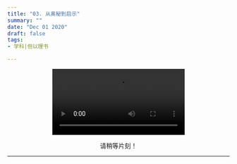 ```yaml
---
title: "03. 从奥秘到启示"
summary: ""
date: "Dec 01 2020"
draft: false
tags:
- 学科|但以理书

---
```

<center>

<video controls>
  <source src="https://filedn.com/lASHf0LVqmwBNdJJL6RAY5y/Truth%20tv/%E5%AD%A6%E8%AF%BE/ssl%20-%20%E4%BD%86%E4%BB%A5%E7%90%86/03.%20From%20mystery%20to%20revelation%20%3AThe%20Power%20and%20the%20Glory%20of%20God.mp4" type="video/mp4" />
  <p>
    Your browser doesn't support HTML5 video. Here is a
    <a href="https://filedn.com/lASHf0LVqmwBNdJJL6RAY5y/Truth%20tv/%E5%AD%A6%E8%AF%BE/ssl%20-%20%E4%BD%86%E4%BB%A5%E7%90%86/03.%20From%20mystery%20to%20revelation%20%3AThe%20Power%20and%20the%20Glory%20of%20God.mp4">link to the video</a> instead.
  </p>
</video>

请稍等片刻！


---